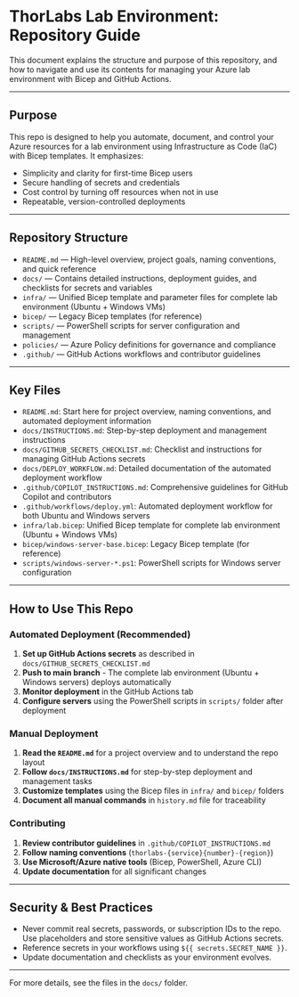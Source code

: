# ThorLabs Lab Environment: Repository Guide

This document explains the structure and purpose of this repository, and how to navigate and use its contents for managing your Azure lab environment with Bicep and GitHub Actions.

---

## Purpose

This repo is designed to help you automate, document, and control your Azure resources for a lab environment using Infrastructure as Code (IaC) with Bicep templates. It emphasizes:
- Simplicity and clarity for first-time Bicep users
- Secure handling of secrets and credentials
- Cost control by turning off resources when not in use
- Repeatable, version-controlled deployments

---

## Repository Structure

- `README.md` — High-level overview, project goals, naming conventions, and quick reference
- `docs/` — Contains detailed instructions, deployment guides, and checklists for secrets and variables
- `infra/` — Unified Bicep template and parameter files for complete lab environment (Ubuntu + Windows VMs)
- `bicep/` — Legacy Bicep templates (for reference)
- `scripts/` — PowerShell scripts for server configuration and management
- `policies/` — Azure Policy definitions for governance and compliance
- `.github/` — GitHub Actions workflows and contributor guidelines

---

## Key Files

- `README.md`: Start here for project overview, naming conventions, and automated deployment information
- `docs/INSTRUCTIONS.md`: Step-by-step deployment and management instructions
- `docs/GITHUB_SECRETS_CHECKLIST.md`: Checklist and instructions for managing GitHub Actions secrets
- `docs/DEPLOY_WORKFLOW.md`: Detailed documentation of the automated deployment workflow
- `.github/COPILOT_INSTRUCTIONS.md`: Comprehensive guidelines for GitHub Copilot and contributors
- `.github/workflows/deploy.yml`: Automated deployment workflow for both Ubuntu and Windows servers
- `infra/lab.bicep`: Unified Bicep template for complete lab environment (Ubuntu + Windows VMs)
- `bicep/windows-server-base.bicep`: Legacy Bicep template (for reference)
- `scripts/windows-server-*.ps1`: PowerShell scripts for Windows server configuration

---

## How to Use This Repo

### Automated Deployment (Recommended)
1. **Set up GitHub Actions secrets** as described in `docs/GITHUB_SECRETS_CHECKLIST.md`
2. **Push to main branch** - The complete lab environment (Ubuntu + Windows servers) deploys automatically
3. **Monitor deployment** in the GitHub Actions tab
4. **Configure servers** using the PowerShell scripts in `scripts/` folder after deployment

### Manual Deployment
1. **Read the `README.md`** for a project overview and to understand the repo layout
2. **Follow `docs/INSTRUCTIONS.md`** for step-by-step deployment and management tasks
3. **Customize templates** using the Bicep files in `infra/` and `bicep/` folders
4. **Document all manual commands** in `history.md` file for traceability

### Contributing
1. **Review contributor guidelines** in `.github/COPILOT_INSTRUCTIONS.md`
2. **Follow naming conventions** (`thorlabs-{service}{number}-{region}`)
3. **Use Microsoft/Azure native tools** (Bicep, PowerShell, Azure CLI)
4. **Update documentation** for all significant changes

---

## Security & Best Practices

- Never commit real secrets, passwords, or subscription IDs to the repo. Use placeholders and store sensitive values as GitHub Actions secrets.
- Reference secrets in your workflows using `${{ secrets.SECRET_NAME }}`.
- Update documentation and checklists as your environment evolves.

---

For more details, see the files in the `docs/` folder.
